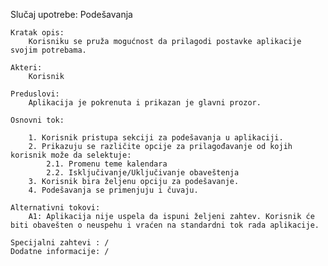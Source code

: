 Slučaj upotrebe: Podešavanja

    Kratak opis:
        Korisniku se pruža mogućnost da prilagodi postavke aplikacije svojim potrebama.

    Akteri: 
        Korisnik

    Preduslovi: 
        Aplikacija je pokrenuta i prikazan je glavni prozor.

    Osnovni tok:
    
        1. Korisnik pristupa sekciji za podešavanja u aplikaciji.
        2. Prikazuju se različite opcije za prilagođavanje od kojih korisnik može da selektuje:
            2.1. Promenu teme kalendara
            2.2. Isključivanje/Uključivanje obaveštenja
        3. Korisnik bira željenu opciju za podešavanje.
        4. Podešavanja se primenjuju i čuvaju.
        
    Alternativni tokovi:
        A1: Aplikacija nije uspela da ispuni željeni zahtev. Korisnik će biti obavešten o neuspehu i vraćen na standardni tok rada aplikacije.

    Specijalni zahtevi : /
    Dodatne informacije: /